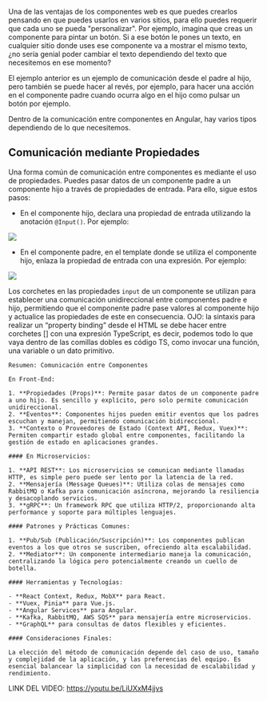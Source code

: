 Una de las ventajas de los componentes web es que puedes crearlos pensando en que puedes usarlos en varios sitios, para ello puedes requerir que cada uno se pueda "personalizar". Por ejemplo, imagina que creas un componente para pintar un botón. Si a ese botón le pones un texto, en cualquier sitio donde uses ese componente va a mostrar el mismo texto, ¿no sería genial poder cambiar el texto dependiendo del texto que necesitemos en ese momento?

El ejemplo anterior es un ejemplo de comunicación desde el padre al hijo, pero también se puede hacer al revés, por ejemplo, para hacer una acción en el componente padre cuando ocurra algo en el hijo como pulsar un botón por ejemplo.

Dentro de la comunicación entre componentes en Angular, hay varios tipos dependiendo de lo que necesitemos.

## Comunicación mediante Propiedades

Una forma común de comunicación entre componentes es mediante el uso de propiedades. Puedes pasar datos de un componente padre a un componente hijo a través de propiedades de entrada. Para ello, sigue estos pasos:

- En el componente hijo, declara una propiedad de entrada utilizando la anotación `@Input()`. Por ejemplo:

![](https://miro.medium.com/v2/resize:fit:875/1*zRLiJuHgbMmEt0AOM7_Lzg.png)

- En el componente padre, en el template donde se utiliza el componente hijo, enlaza la propiedad de entrada con una expresión. Por ejemplo:

![](https://miro.medium.com/v2/resize:fit:875/1*A35bmU-RhCUvcFJ423L08Q.png)

Los corchetes en las propiedades `input` de un componente se utilizan para establecer una comunicación unidireccional entre componentes padre e hijo, permitiendo que el componente padre pase valores al componente hijo y actualice las propiedades de este en consecuencia. OJO: la sintaxis para realizar un “property binding” desde el HTML se debe hacer entre corchetes [] con una expresión TypeScript, es decir, podemos todo lo que vaya dentro de las comillas dobles es código TS, como invocar una función, una variable o un dato primitivo.

~~~
Resumen: Comunicación entre Componentes

En Front-End:

1. **Propiedades (Props)**: Permite pasar datos de un componente padre a uno hijo. Es sencillo y explícito, pero solo permite comunicación unidireccional.
2. **Eventos**: Componentes hijos pueden emitir eventos que los padres escuchan y manejan, permitiendo comunicación bidireccional.
3. **Contexto o Proveedores de Estado (Context API, Redux, Vuex)**: Permiten compartir estado global entre componentes, facilitando la gestión de estado en aplicaciones grandes.

#### En Microservicios:

1. **API REST**: Los microservicios se comunican mediante llamadas HTTP, es simple pero puede ser lento por la latencia de la red.
2. **Mensajería (Message Queues)**: Utiliza colas de mensajes como RabbitMQ o Kafka para comunicación asíncrona, mejorando la resiliencia y desacoplando servicios.
3. **gRPC**: Un framework RPC que utiliza HTTP/2, proporcionando alta performance y soporte para múltiples lenguajes.

#### Patrones y Prácticas Comunes:

1. **Pub/Sub (Publicación/Suscripción)**: Los componentes publican eventos a los que otros se suscriben, ofreciendo alta escalabilidad.
2. **Mediator**: Un componente intermediario maneja la comunicación, centralizando la lógica pero potencialmente creando un cuello de botella.

#### Herramientas y Tecnologías:

- **React Context, Redux, MobX** para React.
- **Vuex, Pinia** para Vue.js.
- **Angular Services** para Angular.
- **Kafka, RabbitMQ, AWS SQS** para mensajería entre microservicios.
- **GraphQL** para consultas de datos flexibles y eficientes.

#### Consideraciones Finales:

La elección del método de comunicación depende del caso de uso, tamaño y complejidad de la aplicación, y las preferencias del equipo. Es esencial balancear la simplicidad con la necesidad de escalabilidad y rendimiento.
~~~
LINK DEL VIDEO:
https://youtu.be/LiUXxM4jjvs
